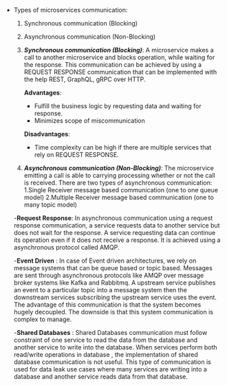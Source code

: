 - Types of microservices communication:
	1. Synchronous communication (Blocking)
	2. Asynchronous communication (Non-Blocking)
	 1. ***Synchronous communication (Blocking)***:
		 A microservice makes a call to another microservice and blocks operation, while waiting for the response. This communication can be achieved by using a REQUEST RESPONSE communication that can be implemented with the help REST, GraphQL, gRPC over HTTP.
	 
		 **Advantages**:
		 - Fulfill the business logic by requesting data and waiting for response.
		 - Minimizes scope of miscommunication
	 
		 **Disadvantages**:
		 - Time complexity can be high if there are multiple services that rely on REQUEST RESPONSE.
	 2. ***Asynchronous communication (Non-Blocking)***:
	 The microservice emitting a call is able to carrying processing whether or not the call is received.
	 There are two types of  asynchronous communication:
			1.Single Receiver message based communication (one to one queue model)
			2.Multiple Receiver message based communication (one to many topic model)
	 
	 -**Request Response**: 
		 In asynchronous communication using a request response communication, a service requests data to another service but does not wait for the response. A service requesting data can continue its operation even if it does not receive a response. It is achieved using a asynchronous protocol called AMQP.
	 
	 -**Event Driven** : 
		 In case of Event driven architectures, we rely on message systems that can be queue based or topic based. Messages are sent through asynchronous protocols like AMQP over message broker systems like Kafka and Rabbitmq.
		 A upstream service publishes an event to a particular topic into a message system then the downstream services subscribing the upstream service uses the event. The advantage of this communication is that the system becomes hugely decoupled. The downside is that this system communication is complex to manage.

	 -**Shared Databases** : 
		 Shared Databases communication must follow constraint of one service to read the data from the database and another service to write into the database. When services perform both read/write operations in database , the implementation of shared database communication is not useful. This type of communication is used for data leak use cases where many services are writing into a database and another service reads data from that database. 
